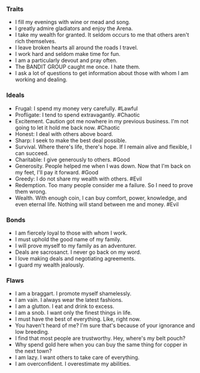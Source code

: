 
### Traits
- I fill my evenings with wine or mead and song.
- I greatly admire gladiators and enjoy the Arena.
- I take my wealth for granted. It seldom occurs to me that others aren't rich themselves.
- I leave broken hearts all around the roads I travel.
- I work hard and seldom make time for fun.
- I am a particularly devout and pray often.
- The BANDIT GROUP caught me once. I hate them.
- I ask a lot of questions to get information about those with whom I am working and dealing.
### Ideals
- Frugal: I spend my money very carefully. #Lawful
- Profligate: I tend to spend extravagantly. #Chaotic
- Excitement. Caution got me nowhere in my previous business. I'm not going to let it hold me back now. #Chaotic
- Honest: I deal with others above board.
- Sharp: I seek to make the best deal possible.
- Survival. Where there's life, there's hope. If I remain alive and flexible, I can succeed.
- Charitable: I give generously to others. #Good
- Generosity. People helped me when I was down. Now that I'm back on my feet, I'll pay it forward. #Good
- Greedy: I do not share my wealth with others. #Evil
- Redemption. Too many people consider me a failure. So I need to prove them wrong.
- Wealth. With enough coin, I can buy comfort, power, knowledge, and even eternal life. Nothing will stand between me and money. #Evil
### Bonds
- I am fiercely loyal to those with whom I work.
- I must uphold the good name of my family.
- I will prove myself to my family as an adventurer.
- Deals are sacrosanct. I never go back on my word.
- I love making deals and negotiating agreements.
- I guard my wealth jealously.
### Flaws
- I am a braggart. I promote myself shamelessly.
- I am vain. I always wear the latest fashions.
- I am a glutton. I eat and drink to excess.
- I am a snob. I want only the finest things in life.
- I must have the best of everything. Like, right now.
- You haven't heard of me? I'm sure that's because of your ignorance and low breeding.
- I find that most people are trustworthy. Hey, where's my belt pouch?
- Why spend gold here when you can buy the same thing for copper in the next town?
- I am lazy. I want others to take care of everything.
- I am overconfident. I overestimate my abilities.